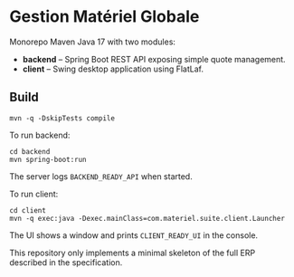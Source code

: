 # Gestion Matériel Globale

Monorepo Maven Java 17 with two modules:

- **backend** – Spring Boot REST API exposing simple quote management.
- **client** – Swing desktop application using FlatLaf.

## Build

```
mvn -q -DskipTests compile
```

To run backend:
```
cd backend
mvn spring-boot:run
```
The server logs `BACKEND_READY_API` when started.

To run client:
```
cd client
mvn -q exec:java -Dexec.mainClass=com.materiel.suite.client.Launcher
```
The UI shows a window and prints `CLIENT_READY_UI` in the console.

This repository only implements a minimal skeleton of the full ERP described in the specification.
